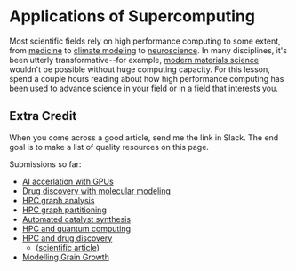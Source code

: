 ---
---

# Applications of Supercomputing

Most scientific fields rely on high performance computing to some extent, from [medicine](https://foldingathome.org/dig-deeper) to [climate modeling](https://github.com/NOAA-GFDL/GFDL_atmos_cubed_sphere/blob/main/docs/fv3_technical_2021.pdf) to [neuroscience](https://www.humanbrainproject.eu/en/science-development/focus-areas/simulations/). In many disciplines, it's been utterly transformative--for example, [modern materials science](https://phys.org/news/2014-07-supercomputers-reveal-strange-stress-induced-world.html) wouldn't be possible without huge computing capacity. For this lesson, spend a couple hours reading about how high performance computing has been used to advance science in your field or in a field that interests you.

## Extra Credit

When you come across a good article, send me the link in Slack. The end goal is to make a list of quality resources on this page.

Submissions so far:

- [AI accerlation with GPUs](https://blogs.nvidia.com/blog/accelerating-ai-artificial-intelligence-gpus/)
- [Drug discovery with molecular modeling](https://www.mdpi.com/1420-3049/24/9/1693)
- [HPC graph analysis](https://sites.cs.ucsb.edu/~gilbert/cs140/notes/HendricksonBerry.pdf)
- [HPC graph partitioning](https://citeseerx.ist.psu.edu/document?repid=rep1&type=pdf&doi=184a87a7e72888ddbca49bd9de6fa826c9f4c149)
- [Automated catalyst synthesis](https://assets-eu.researchsquare.com/files/rs-2681831/v1/64ce4ca6-5d46-4921-8205-82798eccface.pdf?c=1699949168)
- [HPC and quantum computing](https://www.engineering.com/story/hpc-closing-the-gap-with-quantum-computing-advantage)
- [HPC and drug discovery](https://link.springer.com/book/10.1007/978-1-0716-3449-3)
    - ([scientific article](https://www.ncbi.nlm.nih.gov/pmc/articles/PMC7107815/))
- [Modelling Grain Growth](https://www.sciencedirect.com/science/article/pii/S0927025622005900?via%3Dihub)
